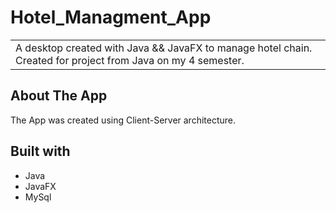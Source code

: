 # Hotel_Managment_App
<table>
<tr>
<td>
  A desktop created with Java && JavaFX to manage hotel chain. Created for project from Java on my 4 semester.
</td>
</tr>
</table>

## About The App
The App was created using Client-Server architecture.


## Built with 

- Java
- JavaFX
- MySql




